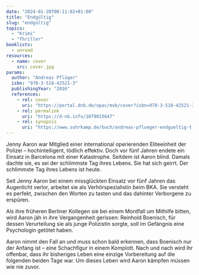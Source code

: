 ```yaml
---
date: "2024-01-20T00:11:02+01:00"
title: "Endgültig"
slug: "endgültig"
topics:
  - "Krimi"
  - "Thriller"
booklists:
  - unread
resources:
  - name: cover
    src: cover.jpg
params:
  author: "Andreas Pflüger"
  isbn: "978-3-518-42521-3"
  publishingYear: "2016"
  references:
    - rel: cover
      uri: "https://portal.dnb.de/opac/mvb/cover?isbn=978-3-518-42521-3"
    - rel: permalink
      uri: "https://d-nb.info/1079015647"
    - rel: synopsis
      uri: "https://www.suhrkamp.de/buch/andreas-pflueger-endgueltig-t-9783518467701"
---
```


Jenny Aaron war Mitglied einer international operierenden Eliteeinheit der 
Polizei – hochintelligent, tödlich effektiv. Doch vor fünf Jahren endete ein 
Einsatz in Barcelona mit einer Katastrophe. Seitdem ist Aaron blind. Damals 
dachte sie, es sei der schlimmste Tag ihres Lebens. Sie hat sich geirrt. Der 
schlimmste Tag ihres Lebens ist heute.

Seit Jenny Aaron bei einem missglückten Einsatz vor fünf Jahren das Augenlicht 
verlor, arbeitet sie als Verhörspezialistin beim BKA. Sie versteht es perfekt, 
zwischen den Worten zu tasten und das dahinter Verborgene zu erspüren.

Als ihre früheren Berliner Kollegen sie bei einem Mordfall um Mithilfe bitten, 
wird Aaron jäh in ihre Vergangenheit gerissen: Reinhold Boenisch, für dessen 
Verurteilung sie als junge Polizistin sorgte, soll im Gefängnis eine Psychologin 
getötet haben.

Aaron nimmt den Fall an und muss schon bald erkennen, dass Boenisch nur der 
Anfang ist – eine Schachfigur in einem Komplott. Nach und nach wird ihr offenbar, 
dass ihr bisheriges Leben eine einzige Vorbereitung auf die folgenden beiden 
Tage war. Um dieses Leben wird Aaron kämpfen müssen wie nie zuvor.